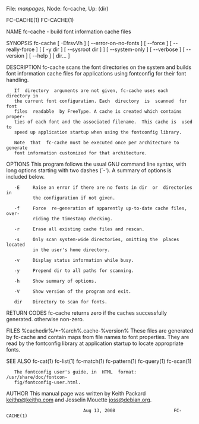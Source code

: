 File: *manpages*,  Node: fc-cache,  Up: (dir)

FC-CACHE(1)                                                        FC-CACHE(1)



NAME
       fc-cache - build font information cache files

SYNOPSIS
       fc-cache  [  -EfrsvVh  ]   [  --error-on-no-fonts  ]   [  --force  ]  [
       --really-force ]  [  [ -y dir ]  [ --sysroot dir ]  ]  [  --system-only
       ]  [ --verbose ]  [ --version ]  [ --help ]  [ dir... ]

DESCRIPTION
       fc-cache  scans  the  font  directories  on  the system and builds font
       information cache files for applications  using  fontconfig  for  their
       font handling.

       If  directory  arguments are not given, fc-cache uses each directory in
       the current font configuration. Each  directory  is  scanned  for  font
       files  readable  by FreeType. A cache is created which contains proper‐
       ties of each font and the associated filename.  This cache is  used  to
       speed up application startup when using the fontconfig library.

       Note  that  fc-cache must be executed once per architecture to generate
       font information customized for that architecture.

OPTIONS
       This program follows the usual  GNU  command  line  syntax,  with  long
       options  starting  with  two  dashes  (`-').  A  summary  of options is
       included below.

       -E     Raise an error if there are no fonts in dir  or  directories  in
              the configuration if not given.

       -f     Force  re-generation of apparently up-to-date cache files, over‐
              riding the timestamp checking.

       -r     Erase all existing cache files and rescan.

       -s     Only scan system-wide directories, omitting the  places  located
              in the user's home directory.

       -v     Display status information while busy.

       -y     Prepend dir to all paths for scanning.

       -h     Show summary of options.

       -V     Show version of the program and exit.

       dir    Directory to scan for fonts.

RETURN CODES
       fc-cache  returns  zero if the caches successfully generated. otherwise
       non-zero.

FILES
       %cachedir%/*-%arch%.cache-%version%
              These files are generated by fc-cache and contain maps from file
              names  to  font  properties.  They  are  read  by the fontconfig
              library at application startup to locate appropriate fonts.

SEE ALSO
       fc-cat(1) fc-list(1) fc-match(1) fc-pattern(1) fc-query(1) fc-scan(1)

       The fontconfig user's guide, in  HTML  format:  /usr/share/doc/fontcon‐
       fig/fontconfig-user.html.

AUTHOR
       This  manual  page was written by Keith Packard <keithp@keithp.com> and
       Josselin Mouette <joss@debian.org>.



                                 Aug 13, 2008                      FC-CACHE(1)

